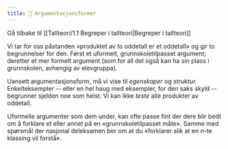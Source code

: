 ```yaml
---
title: 📄 Argumentasjonsformer
---
```

Gå tilbake til [[Tallteori/1.1 Begreper i tallteori|Begreper i tallteori]]

Vi tar for oss påstanden «produktet av to oddetall er et oddetall» og
gir to begrunnelser for den. Først et uformelt, grunnskoletilpasset
argument; deretter et mer formelt argument (som for all del også kan ha
sin plass i grunnskolen, avhengig av elevgruppa).

Uansett argumentasjonsform, må vi vise til *egenskaper* og *struktur.*
Enkelteksempler -- eller en hel haug med eksempler, for den saks skyld
-- begrunner sjelden noe som helst. Vi kan ikke *teste* alle produkter
av oddetall.

Uformelle argumenter som dem under, kan ofte passe fint der dere blir
bedt om å forklare et eller annet på en «grunnskoletilpasset måte».
Samme med spørsmål der nasjonal deleksamen ber om at du «forklarer slik
at en *n*-te klassing vil forstå».